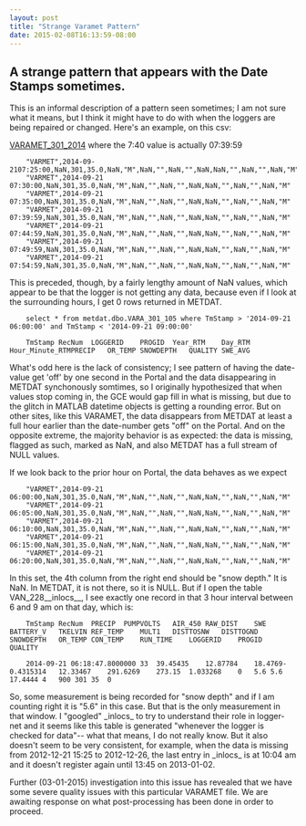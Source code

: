 ```yaml
---
layout: post
title: "Strange Varamet Pattern"
date: 2015-02-08T16:13:59-08:00
---
```


## A strange pattern that appears with the Date Stamps sometimes. 

This is an informal description of a pattern seen sometimes; I am not sure what it means, but I think it might have to do with when the loggers are being repaired or changed.  Here's an example, on this csv: 

[VARAMET_301_2014](http://andrewsforest.oregonstate.edu/lter/about/weather/portal/VARA/data/varmet_301_a_5min_2014.csv) where the 7:40 value is actually 07:39:59 

        "VARMET",2014-09-2107:25:00,NaN,301,35.0,NaN,"M",NaN,"",NaN,"",NaN,NaN,"",NaN,"",NaN,"M"
        "VARMET",2014-09-21 07:30:00,NaN,301,35.0,NaN,"M",NaN,"",NaN,"",NaN,NaN,"",NaN,"",NaN,"M"
        "VARMET",2014-09-21 07:35:00,NaN,301,35.0,NaN,"M",NaN,"",NaN,"",NaN,NaN,"",NaN,"",NaN,"M"
        "VARMET",2014-09-21 07:39:59,NaN,301,35.0,NaN,"M",NaN,"",NaN,"",NaN,NaN,"",NaN,"",NaN,"M"
        "VARMET",2014-09-21 07:44:59,NaN,301,35.0,NaN,"M",NaN,"",NaN,"",NaN,NaN,"",NaN,"",NaN,"M"
        "VARMET",2014-09-21 07:49:59,NaN,301,35.0,NaN,"M",NaN,"",NaN,"",NaN,NaN,"",NaN,"",NaN,"M"
        "VARMET",2014-09-21 07:54:59,NaN,301,35.0,NaN,"M",NaN,"",NaN,"",NaN,NaN,"",NaN,"",NaN,"M"

        
This is preceded, though, by a fairly lengthy amount of NaN values, which appear to be that the logger is not getting any data, because even if I look at the surrounding hours, I get 0 rows returned in METDAT. 
    
        select * from metdat.dbo.VARA_301_105 where TmStamp > '2014-09-21 06:00:00' and TmStamp < '2014-09-21 09:00:00'

        TmStamp RecNum  LOGGERID    PROGID  Year_RTM    Day_RTM Hour_Minute_RTMPRECIP   OR_TEMP SNOWDEPTH   QUALITY SWE_AVG

What's odd here is the lack of consistency; I see pattern of having the date-value get 'off' by one second in the Portal and the data disappearing in METDAT synchonously somtimes, so I originally hypothesized that when values stop coming in, the GCE would gap fill in what is missing, but due to the glitch in MATLAB datetime objects is getting a rounding error. But on other sites, like this VARAMET, the data disappears from METDAT at least a full hour earlier than the date-number gets "off" on the Portal. And on the opposite extreme, the majority behavior is as expected: the data is missing, flagged as such, marked as NaN, and also METDAT has a full stream of NULL values. 

If we look back to the prior hour on Portal,  the data behaves as we expect 

        "VARMET",2014-09-21 06:00:00,NaN,301,35.0,NaN,"M",NaN,"",NaN,"",NaN,NaN,"",NaN,"",NaN,"M"
        "VARMET",2014-09-21 06:05:00,NaN,301,35.0,NaN,"M",NaN,"",NaN,"",NaN,NaN,"",NaN,"",NaN,"M"
        "VARMET",2014-09-21 06:10:00,NaN,301,35.0,NaN,"M",NaN,"",NaN,"",NaN,NaN,"",NaN,"",NaN,"M"
        "VARMET",2014-09-21 06:15:00,NaN,301,35.0,NaN,"M",NaN,"",NaN,"",NaN,NaN,"",NaN,"",NaN,"M"
        "VARMET",2014-09-21 06:20:00,NaN,301,35.0,NaN,"M",NaN,"",NaN,"",NaN,NaN,"",NaN,"",NaN,"M"

In this set, the 4th column from the right end should be "snow depth." It is NaN. In METDAT, it is not there, so it is NULL. But if I open the table VAN_228__inlocs__, I see exactly one record in that 3 hour interval between 6 and 9 am on that day, which is: 

        TmStamp RecNum  PRECIP  PUMPVOLTS   AIR_450 RAW_DIST    SWE BATTERY_V   TKELVIN REF_TEMP    MULT1   DISTTOSNW   DISTTOGND   SNOWDEPTH   OR_TEMP CON_TEMP    RUN_TIME    LOGGERID    PROGID  QUALITY

        2014-09-21 06:18:47.8000000 33  39.45435    12.87784    18.4769-0.4315314   12.33467    291.6269    273.15  1.033268    0   5.6 5.6 17.4444 4   900 301 35  0


So, some measurement is being recorded for "snow depth" and if I am counting right it is "5.6" in this case. But that is the only measurement in that window. I "googled" \_inlocs\_ to try to understand their role in logger-net and it seems like this table is generated "whenever the logger is checked for data"-- what that means, I do not really know. But it also doesn't seem to be very consistent, for example, when the data is missing from 2012-12-21 15:25 to 2012-12-26, the last entry in \_inlocs\_ is at 10:04 am and it doesn't register again until 13:45 on 2013-01-02.

Further (03-01-2015) investigation into this issue has revealed that we have some severe quality issues with this particular VARAMET file. We are awaiting response on what post-processing has been done in order to proceed.